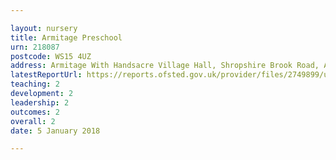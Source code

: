 ```yaml
---

layout: nursery
title: Armitage Preschool
urn: 218087
postcode: WS15 4UZ
address: Armitage With Handsacre Village Hall, Shropshire Brook Road, Armitage, RUGELEY, Staffordshire, WS15 4UZ
latestReportUrl: https://reports.ofsted.gov.uk/provider/files/2749899/urn/218087.pdf
teaching: 2
development: 2
leadership: 2
outcomes: 2
overall: 2
date: 5 January 2018

---
```


